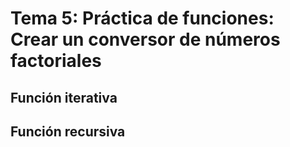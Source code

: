 # Tema 5: Práctica de funciones: Crear un conversor de números factoriales
## Función iterativa
## Función recursiva
